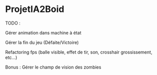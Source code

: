 # ProjetIA2Boid

TODO : 

Gérer animation dans machine à état

Gérer la fin du jeu (Défaite/Victoire)

Refactoring fps (balle visible, effet de tir, son, crosshair grossissement, etc...)

Bonus :
Gérer le champ de vision des zombies


